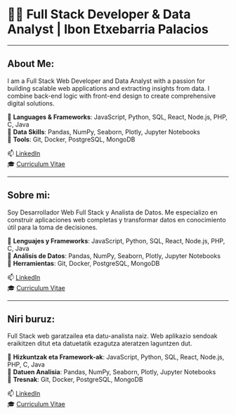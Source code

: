 # 👨‍💻 Full Stack Developer & Data Analyst | Ibon Etxebarria Palacios

---

## About Me:

I am a Full Stack Web Developer and Data Analyst with a passion for building scalable web applications and extracting insights from data. I combine back-end logic with front-end design to create comprehensive digital solutions.

🔹 **Languages & Frameworks**: JavaScript, Python, SQL, React, Node.js, PHP, C, Java  
🔹 **Data Skills**: Pandas, NumPy, Seaborn, Plotly, Jupyter Notebooks  
🔹 **Tools**: Git, Docker, PostgreSQL, MongoDB  

📫 [LinkedIn](https://www.linkedin.com/in/ibonetxebarria)  
🎓 [Curriculum Vitae](ibon_etxebarria_palacios_cv.pdf)  
<!-- 🌍 [Portfolio](https://yourportfolio.com) -->

---

## Sobre mi:

Soy Desarrollador Web Full Stack y Analista de Datos. Me especializo en construir aplicaciones web completas y transformar datos en conocimiento útil para la toma de decisiones.

🔹 **Lenguajes y Frameworks**: JavaScript, Python, SQL, React, Node.js, PHP, C, Java   
🔹 **Análisis de Datos**: Pandas, NumPy,  Seaborn, Plotly, Jupyter Notebooks  
🔹 **Herramientas**: Git, Docker, PostgreSQL, MongoDB  

📫 [LinkedIn](https://www.linkedin.com/in/ibonetxebarria)  
🎓 [Curriculum Vitae](ibon_etxebarria_palacios_cv.pdf)  
<!-- | 🌍 [Portfolio](https://yourportfolio.com) -->

---

## Niri buruz:

Full Stack web garatzailea eta datu-analista naiz. Web aplikazio sendoak eraikitzen ditut eta datuetatik ezagutza ateratzen laguntzen dut.

🔹 **Hizkuntzak eta Framework-ak**: JavaScript, Python, SQL, React, Node.js, PHP, C, Java   
🔹 **Datuen Analisia**: Pandas, NumPy,  Seaborn, Plotly, Jupyter Notebooks  
🔹 **Tresnak**: Git, Docker, PostgreSQL, MongoDB  

📫 [LinkedIn](https://www.linkedin.com/in/ibonetxebarria)  
🎓 [Curriculum Vitae](ibon_etxebarria_palacios_cv.pdf)  
<!-- | 🌍 [Portfolio](https://yourportfolio.com) -->
